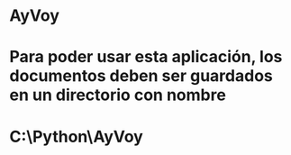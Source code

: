 # AyVoy
# Para poder usar esta aplicación, los documentos deben ser guardados en un directorio con nombre 
# C:\Python\AyVoy
